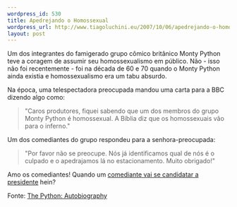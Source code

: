 ```yaml
--- 
wordpress_id: 530
title: Apedrejando o Homossexual
wordpress_url: http://www.tiagoluchini.eu/2007/10/06/apedrejando-o-homossexual/
layout: post
---
```

Um dos integrantes do famigerado grupo cômico britânico Monty Python teve a coragem de assumir seu homossexualismo em público. Não - isso não foi recentemente - foi na década de 60 e 70 quando o Monty Python ainda existia e homossexualismo era um tabu absurdo.

Na época, uma telespectadora preocupada mandou uma carta para a BBC dizendo algo como:

> "Caros produtores, fiquei sabendo que um dos membros do grupo Monty Python é homossexual. A Bíblia diz que os homossexuais vão para o inferno."

Um dos comediantes do grupo respondeu para a senhora-preocupada:

> "Por favor não se preocupe. Nós já identificamos qual de nós é o culpado e o apedrajamos lá no estacionamento. Muito obrigado!"

Amo os comediantes! Quando um [comediante vai se candidatar a presidente](http://www.imdb.com/title/tt0483726/) hein?

Fonte: [The Python: Autobiography](http://www.amazon.com/Pythons-Autobiography/dp/0312311451/ref=pd_bbs_sr_1/103-0759836-6593446?ie=UTF8&amp;s=books&amp;qid=1191711516&amp;sr=1-1)
